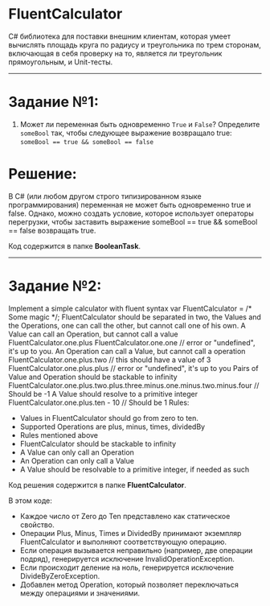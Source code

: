 # FluentCalculator

C# библиотека для поставки внешним клиентам, которая умеет вычислять площадь круга по радиусу и треугольника по трем сторонам, включающая в себя проверку на то, является ли треугольник прямоугольным, и Unit-тесты.

____

# Задание №1:
1. Может ли переменная быть одновременно `True` и `False`? Определите `someBool` так, чтобы следующее выражение возвращало true: `someBool == true && someBool == false`

# Решение: 

В C# (или любом другом строго типизированном языке программирования) переменная не может быть одновременно true и false. Однако, можно создать условие, которое использует операторы перегрузки, чтобы заставить выражение someBool == true && someBool == false возвращать true. 

Код содержится в папке **BooleanTask**.
____

# Задание №2:

Implement a simple calculator with fluent syntax
var FluentCalculator = /* Some magic */;
FluentCalculator should be separated in two, the Values and the Operations, one can call the other, but cannot call one of his own.
A Value can call an Operation, but cannot call a value
FluentCalculator.one.plus FluentCalculator.one.one // error or "undefined", it's up to you.
An Operation can call a Value, but cannot call a operation
FluentCalculator.one.plus.two // this should have a value of 3 FluentCalculator.one.plus.plus // error or "undefined", it's up to you
Pairs of Value and Operation should be stackable to infinity
FluentCalculator.one.plus.two.plus.three.minus.one.minus.two.minus.four // Should be -1
A Value should resolve to a primitive integer
FluentCalculator.one.plus.ten - 10 // Should be 1
Rules:
* Values in FluentCalculator should go from zero to ten.
* Supported Operations are plus, minus, times, dividedBy
* Rules mentioned above
* FluentCalculator should be stackable to infinity
* A Value can only call an Operation
* An Operation can only call a Value
* A Value should be resolvable to a primitive integer, if needed as such

Код решения содержится в папке **FluentCalculator**.

В этом коде:
- Каждое число от Zero до Ten представлено как статическое свойство.
- Операции Plus, Minus, Times и DividedBy принимают экземпляр FluentCalculator и выполняют соответствующую операцию.
- Если операция вызывается неправильно (например, две операции подряд), генерируется исключение InvalidOperationException.
- Если происходит деление на ноль, генерируется исключение DivideByZeroException.
- Добавлен метод Operation, который позволяет переключаться между операциями и значениями.
